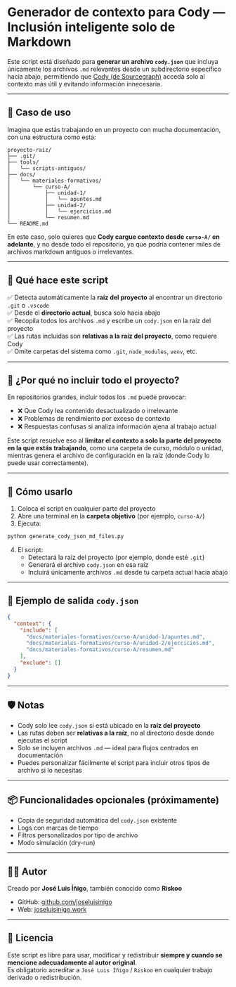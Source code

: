 # Generador de contexto para Cody — Inclusión inteligente solo de Markdown

Este script está diseñado para **generar un archivo `cody.json`** que incluya únicamente los archivos `.md` relevantes desde un subdirectorio específico hacia abajo, permitiendo que [Cody (de Sourcegraph)](https://sourcegraph.com/cody) acceda solo al contexto más útil y evitando información innecesaria.

---

## 📌 Caso de uso

Imagina que estás trabajando en un proyecto con mucha documentación, con una estructura como esta:

```
proyecto-raiz/
├── .git/
├── tools/
│   └── scripts-antiguos/
├── docs/
│   └── materiales-formativos/
│       └── curso-A/
│           ├── unidad-1/
│           │   └── apuntes.md
│           ├── unidad-2/
│           │   └── ejercicios.md
│           └── resumen.md
└── README.md
```

En este caso, solo quieres que **Cody cargue contexto desde `curso-A/` en adelante**, y no desde todo el repositorio, ya que podría contener miles de archivos markdown antiguos o irrelevantes.

---

## 🎯 Qué hace este script

✅ Detecta automáticamente la **raíz del proyecto** al encontrar un directorio `.git` o `.vscode`  
✅ Desde el **directorio actual**, busca solo hacia abajo  
✅ Recopila todos los archivos `.md` y escribe un `cody.json` en la raíz del proyecto  
✅ Las rutas incluidas son **relativas a la raíz del proyecto**, como requiere Cody  
✅ Omite carpetas del sistema como `.git`, `node_modules`, `venv`, etc.

---

## 🧠 ¿Por qué no incluir todo el proyecto?

En repositorios grandes, incluir todos los `.md` puede provocar:

- ❌ Que Cody lea contenido desactualizado o irrelevante
- ❌ Problemas de rendimiento por exceso de contexto
- ❌ Respuestas confusas si analiza información ajena al trabajo actual

Este script resuelve eso al **limitar el contexto a solo la parte del proyecto en la que estás trabajando**, como una carpeta de curso, módulo o unidad, mientras genera el archivo de configuración en la raíz (donde Cody lo puede usar correctamente).

---

## 🚀 Cómo usarlo

1. Coloca el script en cualquier parte del proyecto
2. Abre una terminal en la **carpeta objetivo** (por ejemplo, `curso-A/`)
3. Ejecuta:

```bash
python generate_cody_json_md_files.py
```

4. El script:
   - Detectará la raíz del proyecto (por ejemplo, donde esté `.git`)
   - Generará el archivo `cody.json` en esa raíz
   - Incluirá únicamente archivos `.md` desde tu carpeta actual hacia abajo

---

## 📁 Ejemplo de salida `cody.json`

```json
{
  "context": {
    "include": [
      "docs/materiales-formativos/curso-A/unidad-1/apuntes.md",
      "docs/materiales-formativos/curso-A/unidad-2/ejercicios.md",
      "docs/materiales-formativos/curso-A/resumen.md"
    ],
    "exclude": []
  }
}
```

---

## 🛡️ Notas

- Cody solo lee `cody.json` si está ubicado en la **raíz del proyecto**  
- Las rutas deben ser **relativas a la raíz**, no al directorio desde donde ejecutas el script  
- Solo se incluyen archivos `.md` — ideal para flujos centrados en documentación  
- Puedes personalizar fácilmente el script para incluir otros tipos de archivo si lo necesitas

---

## 📦 Funcionalidades opcionales (próximamente)

- Copia de seguridad automática del `cody.json` existente  
- Logs con marcas de tiempo  
- Filtros personalizados por tipo de archivo  
- Modo simulación (dry-run)

---

## 🧑‍💻 Autor

Creado por **José Luis Íñigo**, también conocido como **Riskoo**

- GitHub: [github.com/joseluisinigo](https://github.com/joseluisinigo)  
- Web: [joseluisinigo.work](https://joseluisinigo.work)

---

## 📄 Licencia

Este script es libre para usar, modificar y redistribuir **siempre y cuando se mencione adecuadamente al autor original**.  
Es obligatorio acreditar a `José Luis Íñigo` / `Riskoo` en cualquier trabajo derivado o redistribución.
